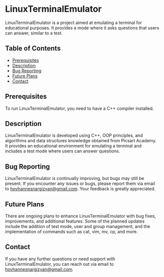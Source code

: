 # LinuxTerminalEmulator

LinuxTerminalEmulator is a project aimed at emulating a terminal for educational purposes. It provides a mode where it asks questions that users can answer, similar to a test.

## Table of Contents

- [Prerequisites](#prerequisites)
- [Description](#description)
- [Bug Reporting](#bug-reporting)
- [Future Plans](#future-plans)
- [Contact](#contact)

## Prerequisites

To run LinuxTerminalEmulator, you need to have a C++ compiler installed.

## Description

LinuxTerminalEmulator is developed using C++, OOP principles, and algorithms and data structures knowledge obtained from Picsart Academy.
It provides an educational environment for emulating a terminal and includes a test mode where users can answer questions.

## Bug Reporting

LinuxTerminalEmulator is continually improving, but bugs may still be present. 
If you encounter any issues or bugs, please report them via email to hovhannesnargizyan@gmail.com. 
Your feedback is greatly appreciated.

## Future Plans

There are ongoing plans to enhance LinuxTerminalEmulator with bug fixes, improvements, and additional features. 
Some of the planned updates include the addition of test mode, user and group management, and the implementation of commands such as cat, vim, mv, cp, and more.

## Contact

If you have any further questions or need support with LinuxTerminalEmulator, you can reach out via email to hovhannesnargizyan@gmail.com.

